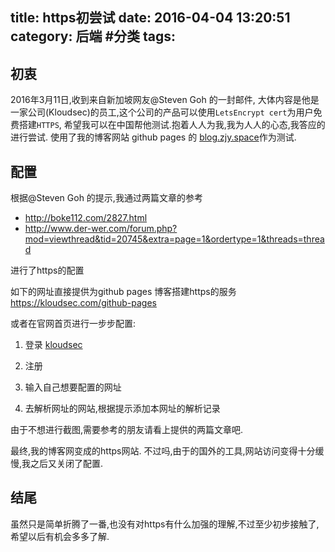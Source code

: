 title: https初尝试
date: 2016-04-04 13:20:51
category: 后端 #分类
tags:
---

## 初衷
2016年3月11日,收到来自新加坡网友@Steven Goh 的一封邮件, 大体内容是他是一家公司(Kloudsec)的员工,这个公司的产品可以使用``LetsEncrypt cert``为用户免费搭建``HTTPS``,
希望我可以在中国帮他测试.抱着人人为我,我为人人的心态,我答应的进行尝试. 使用了我的博客网站 github pages 的 [blog.zjy.space](blog.zjy.space)作为测试.

## 配置
根据@Steven Goh 的提示,我通过两篇文章的参考
* http://boke112.com/2827.html
* http://www.der-wer.com/forum.php?mod=viewthread&tid=20745&extra=page=1&ordertype=1&threads=thread

进行了https的配置

如下的网址直接提供为github pages 博客搭建https的服务
https://kloudsec.com/github-pages

或者在官网首页进行一步步配置:

1. 登录 [kloudsec](https://kloudsec.com/)

2. 注册

3. 输入自己想要配置的网址

4. 去解析网址的网站,根据提示添加本网址的解析记录

由于不想进行截图,需要参考的朋友请看上提供的两篇文章吧.

最终,我的博客网变成的https网站.
不过吗,由于的国外的工具,网站访问变得十分缓慢,我之后又关闭了配置.

## 结尾

虽然只是简单折腾了一番,也没有对https有什么加强的理解,不过至少初步接触了,希望以后有机会多多了解.

